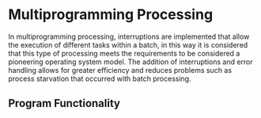 # Multiprogramming Processing

In multiprogramming processing, interruptions are implemented that allow the execution of different tasks within a batch, in this way 
it is considered that this type of processing meets the requirements to be considered a pioneering operating system model. The addition 
of interruptions and error handling allows for greater efficiency and reduces problems such as process starvation that occurred with 
batch processing.

## Program Functionality
